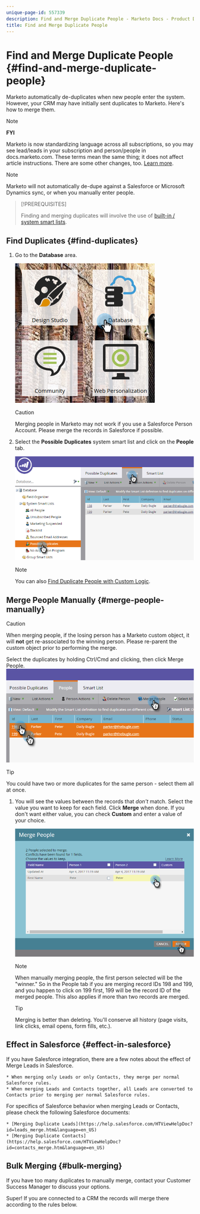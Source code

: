 ```yaml
---
unique-page-id: 557339
description: Find and Merge Duplicate People - Marketo Docs - Product Documentation
title: Find and Merge Duplicate People
---
```


# Find and Merge Duplicate People {#find-and-merge-duplicate-people}

Marketo automatically de-duplicates when new people enter the system. However, your CRM may have initially sent duplicates to Marketo. Here's how to merge them.

>[!NOTE]
>
>**FYI**
>
>Marketo is now standardizing language across all subscriptions, so you may see lead/leads in your subscription and person/people in docs.marketo.com. These terms mean the same thing; it does not affect article instructions. There are some other changes, too. [Learn more](http://docs.marketo.com/display/DOCS/Updates+to+Marketo+Terminology).

>[!NOTE]
>
>Marketo will not automatically de-dupe against a Salesforce or Microsoft Dynamics sync, or when you manually enter people.

>[!PREREQUISITES]
>
>Finding and merging duplicates will involve the use of [built-in / system smart lists](../../../../product-docs/core-marketo-concepts/smart-lists-and-static-lists/using-smart-lists/use-built-in-system-smart-lists.md).

## Find Duplicates {#find-duplicates}

1. Go to the **Database** area.

   ![](assets/db.png)

   >[!CAUTION]
   >
   >Merging people in Marketo may not work if you use a Salesforce Person Account. Please merge the records in Salesforce if possible.

1. Select the **Possible** **Duplicates** system smart list and click on the **People** tab.

   ![](assets/two.png)

   >[!NOTE]
   >
   >You can also [Find Duplicate People with Custom Logic](find-duplicate-people-with-custom-logic.md).

## Merge People Manually {#merge-people-manually}

   >[!CAUTION]
   >
   >When merging people, if the losing person has a Marketo custom object, it will **not** get re-associated to the winning person. Please re-parent the custom object prior to performing the merge.

   Select the duplicates by holding Ctrl/Cmd and clicking, then click Merge People.
   ![](assets/three.png)

   >[!TIP]
   >
   >You could have two or more duplicates for the same person - select them all at once.

1. You will see the values between the records that *don't* match. Select the value you want to keep for each field. Click **Merge** when done. If you don't want either value, you can check **Custom** and enter a value of your choice.

   ![](assets/four.png)

   >[!NOTE]
   >
   >When manually merging people, the first person selected will be the "winner." So in the People tab if you are merging record IDs 198 and 199, and you happen to click on 199 first, 199 will be the record ID of the merged people. This also applies if more than two records are merged.

   >[!TIP]
   >
   >Merging is better than deleting. You'll conserve all history (page visits, link clicks, email opens, form fills, etc.).

## Effect in Salesforce {#effect-in-salesforce}

   If you have Salesforce integration, there are a few notes about the effect of Merge Leads in Salesforce.

    * When merging only Leads or only Contacts, they merge per normal Salesforce rules.
    * When merging Leads and Contacts together, all Leads are converted to Contacts prior to merging per normal Salesforce rules.

   For specifics of Salesforce behavior when merging Leads or Contacts, please check the following Salesforce documents:

    * [Merging Duplicate Leads](https://help.salesforce.com/HTViewHelpDoc?id=leads_merge.htm&language=en_US)
    * [Merging Duplicate Contacts](https://help.salesforce.com/HTViewHelpDoc?id=contacts_merge.htm&language=en_US)

## Bulk Merging {#bulk-merging}

   If you have too many duplicates to manually merge, contact your Customer Success Manager to discuss your options.

Super! If you are connected to a CRM the records will merge there according to the rules below. 
